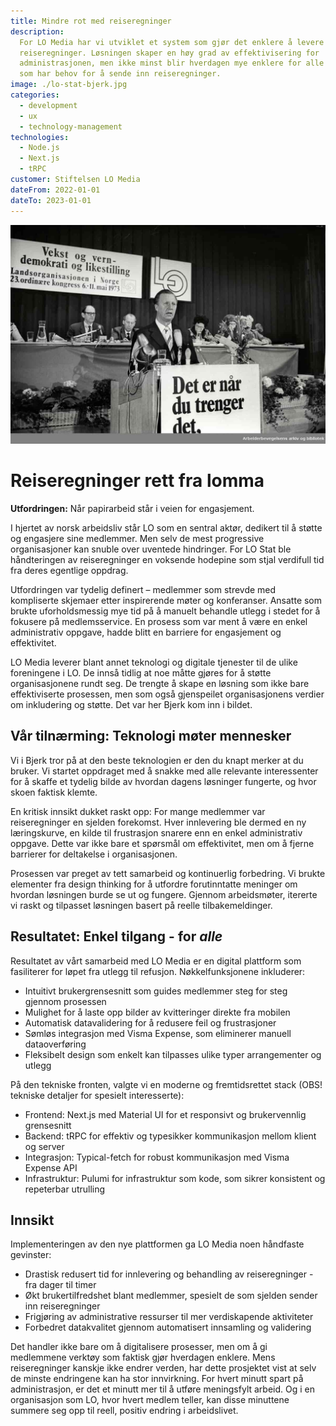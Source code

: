 ```yaml
---
title: Mindre rot med reiseregninger
description:
  For LO Media har vi utviklet et system som gjør det enklere å levere inn
  reiseregninger. Løsningen skaper en høy grad av effektivisering for
  administrasjonen, men ikke minst blir hverdagen mye enklere for alle ansatte
  som har behov for å sende inn reiseregninger.
image: ./lo-stat-bjerk.jpg
categories:
  - development
  - ux
  - technology-management
technologies:
  - Node.js
  - Next.js
  - tRPC
customer: Stiftelsen LO Media
dateFrom: 2022-01-01
dateTo: 2023-01-01
---
```


![Fagbevegelsen](./lo-vekst-og-demokrati.jpg)

# Reiseregninger rett fra lomma

**Utfordringen:** Når papirarbeid står i veien for engasjement.

I hjertet av norsk arbeidsliv står LO som en sentral aktør, dedikert til å
støtte og engasjere sine medlemmer. Men selv de mest progressive organisasjoner
kan snuble over uventede hindringer. For LO Stat ble håndteringen av
reiseregninger en voksende hodepine som stjal verdifull tid fra deres egentlige
oppdrag.

Utfordringen var tydelig definert – medlemmer som strevde med kompliserte
skjemaer etter inspirerende møter og konferanser. Ansatte som brukte
uforholdsmessig mye tid på å manuelt behandle utlegg i stedet for å fokusere 
på medlemsservice. En prosess som var ment å være en enkel administrativ
oppgave, hadde blitt en barriere for engasjement og effektivitet.

LO Media leverer blant annet teknologi og digitale tjenester til de ulike 
foreningene i LO. De innså tidlig at noe måtte gjøres for å støtte 
organisasjonene rundt seg. De trengte å skape en løsning som ikke bare 
effektiviserte prosessen, men som også gjenspeilet organisasjonens verdier
om inkludering og støtte. Det var her Bjerk kom inn i bildet.

## Vår tilnærming: Teknologi møter mennesker

Vi i Bjerk tror på at den beste teknologien er den du knapt merker at du bruker.
Vi startet oppdraget med å  snakke med alle relevante interessenter for å skaffe
et tydelig bilde av hvordan dagens løsninger fungerte, og hvor skoen faktisk klemte.

En kritisk innsikt dukket raskt opp: For mange medlemmer var reiseregninger en
sjelden forekomst. Hver innlevering ble dermed en ny læringskurve, en kilde til
frustrasjon snarere enn en enkel administrativ oppgave. Dette var ikke bare et
spørsmål om effektivitet, men om å fjerne barrierer for deltakelse i organisasjonen.

Prosessen var preget av tett samarbeid og kontinuerlig forbedring. Vi brukte
elementer fra design thinking for å utfordre forutinntatte meninger om hvordan
løsningen burde se ut og fungere. Gjennom arbeidsmøter, itererte vi raskt og
tilpasset løsningen basert på reelle tilbakemeldinger.

## Resultatet: Enkel tilgang - for _alle_

Resultatet av vårt samarbeid med LO Media er en digital plattform som
fasiliterer for løpet fra utlegg til refusjon. Nøkkelfunksjonene inkluderer:

- Intuitivt brukergrensesnitt som guides medlemmer steg for steg gjennom prosessen
- Mulighet for å laste opp bilder av kvitteringer direkte fra mobilen
- Automatisk datavalidering for å redusere feil og frustrasjoner
- Sømløs integrasjon med Visma Expense, som eliminerer manuell dataoverføring
- Fleksibelt design som enkelt kan tilpasses ulike typer arrangementer og utlegg

På den tekniske fronten, valgte vi en moderne og fremtidsrettet stack (OBS! tekniske detaljer for spesielt interesserte):

- Frontend: Next.js med Material UI for et responsivt og brukervennlig grensesnitt
- Backend: tRPC for effektiv og typesikker kommunikasjon mellom klient og server
- Integrasjon: Typical-fetch for robust kommunikasjon med Visma Expense API
- Infrastruktur: Pulumi for infrastruktur som kode, som sikrer konsistent og repeterbar utrulling

## Innsikt

Implementeringen av den nye plattformen ga LO Media noen håndfaste gevinster:

- Drastisk redusert tid for innlevering og behandling av reiseregninger - fra dager til timer
- Økt brukertilfredshet blant medlemmer, spesielt de som sjelden sender inn reiseregninger
- Frigjøring av administrative ressurser til mer verdiskapende aktiviteter
- Forbedret datakvalitet gjennom automatisert innsamling og validering

Det handler ikke bare om å digitalisere prosesser, men om å gi medlemmene verktøy som faktisk gjør hverdagen enklere.
Mens reiseregninger kanskje ikke endrer verden, har dette prosjektet vist at selv de minste endringene kan ha stor innvirkning. For hvert minutt spart på administrasjon, er det et minutt mer til å utføre meningsfylt arbeid. Og i en organisasjon som LO, hvor hvert medlem teller, kan disse minuttene summere seg opp til reell, positiv endring i arbeidslivet.



